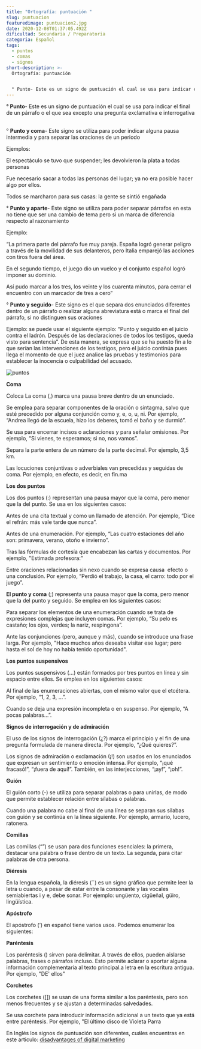```yaml
---
title: "Ortografía: puntuación "
slug: puntuacion
featuredimage: puntuacion2.jpg
date: 2020-12-08T01:37:05.492Z
dificultad: Secundaria / Preparatoria
categoria: Español
tags:
  - puntos
  - comas
  - signos
short-description: >-
  Ortografía: puntuación 


  ° Punto- Este es un signo de puntuación el cual se usa para indicar el final de un párrafo o el que sea excepto una pregunta exclamativa e interrogativa
---
```

**° Punto**- Este es un signo de puntuación el cual se usa para indicar el final de un párrafo o el que sea excepto una pregunta exclamativa e interrogativa  

° **Punto y coma**- Este signo se utiliza para poder indicar alguna pausa intermedia y para separar las oraciones de un periodo

Ejemplos:

El espectáculo se tuvo que suspender; les devolvieron la plata a todas personas 

Fue necesario sacar a todas las personas del lugar; ya no era posible hacer algo por ellos.

Todos se marcharon para sus casas: la gente se sintió engañada

° **Punto y aparte**- Este signo se utiliza para poder separar párrafos en esta no tiene que ser una cambio de tema pero si un marca de diferencia respecto al razonamiento 

Ejemplo:

“La primera parte del párrafo fue muy pareja. España logró generar peligro a través de la movilidad de sus delanteros, pero Italia emparejó las acciones con tiros fuera del área.

En el segundo tiempo, el juego dio un vuelco y el conjunto español logró imponer su dominio.

Así pudo marcar a los tres, los veinte y los cuarenta minutos, para cerrar el encuentro con un marcador de tres a cero” 

° **Punto y seguido**- Este signo es el que separa dos enunciados diferentes dentro de un párrafo o realizar alguna abreviatura está o marca el final del párrafo, si no distinguen sus oraciones  

Ejemplo: se puede usar el siguiente ejemplo: “Punto y seguido en el juicio contra el ladrón. Después de las declaraciones de todos los testigos, queda visto para sentencia”. De esta manera, se expresa que se ha puesto fin a lo que serían las intervenciones de los testigos, pero el juicio continúa pues llega el momento de que el juez analice las pruebas y testimonios para establecer la inocencia o culpabilidad del acusado.

![puntos](/assets/puntuacion2.jpg "puntos")

**Coma**

Coloca La coma (,) marca una pausa breve dentro de un enunciado.

Se emplea para separar componentes de la oración o sintagma, salvo que esté precedido por alguna conjunción como y, e, o, u, ni. Por ejemplo, “Andrea llegó de la escuela, hizo los deberes, tomó el baño y se durmió”.

Se usa para encerrar incisos o aclaraciones y para señalar omisiones. Por ejemplo, “Si vienes, te esperamos; si no, nos vamos”.

Separa la parte entera de un número de la parte decimal. Por ejemplo, 3,5 km.

Las locuciones conjuntivas o adverbiales van precedidas y seguidas de coma. Por ejemplo, en efecto, es decir, en fin.ma

**Los dos puntos** 

Los dos puntos (:) representan una pausa mayor que la coma, pero menor que la del punto. Se usa en los siguientes casos:

Antes de una cita textual y como un llamado de atención. Por ejemplo, “Dice el refrán: más vale tarde que nunca”.

Antes de una enumeración. Por ejemplo, “Las cuatro estaciones del año son: primavera, verano, otoño e invierno”.

Tras las fórmulas de cortesía que encabezan las cartas y documentos. Por ejemplo, "Estimada profesora:"

Entre oraciones relacionadas sin nexo cuando se expresa causa  efecto o una conclusión. Por ejemplo, “Perdió el trabajo, la casa, el carro: todo por el juego”.

**El punto y coma** (;) representa una pausa mayor que la coma, pero menor que la del punto y seguido. Se emplea en los siguientes casos:

Para separar los elementos de una enumeración cuando se trata de expresiones complejas que incluyen comas. Por ejemplo, “Su pelo es castaño; los ojos, verdes; la nariz, respingona”.

Ante las conjunciones (pero, aunque y más), cuando se introduce una frase larga. Por ejemplo, "Hace muchos años deseaba visitar ese lugar; pero hasta el sol de hoy no había tenido oportunidad".

**Los puntos suspensivos** 

Los puntos suspensivos (…) están formados por tres puntos en línea y sin espacio entre ellos. Se emplea en los siguientes casos:

Al final de las enumeraciones abiertas, con el mismo valor que el etcétera. Por ejemplo, “1, 2, 3, …”.

Cuando se deja una expresión incompleta o en suspenso. Por ejemplo, “A pocas palabras…”.

**Signos de interrogación y de admiración**

El uso de los signos de interrogación (¿?) marca el principio y el fin de una pregunta formulada de manera directa. Por ejemplo, “¿Qué quieres?”.

Los signos de admiración o exclamación (¡!) son usados en los enunciados que expresan un sentimiento o emoción intensa. Por ejemplo, “¡qué fracasó!”, “¡fuera de aquí!”. También, en las interjecciones, “¡ay!”, “¡oh!”.

**Guión**

El guión corto (-) se utiliza para separar palabras o para unirlas, de modo que permite establecer relación entre sílabas o palabras.

Cuando una palabra no cabe al final de una línea se separan sus sílabas con guión y se continúa en la línea siguiente. Por ejemplo, armario, lucero, ratonera.

**Comillas** 

Las comillas (“”) se usan para dos funciones esenciales: la primera, destacar una palabra o frase dentro de un texto. La segunda, para citar palabras de otra persona.

**Diéresis**

En la lengua española, la diéresis (¨) es un signo gráfico que permite leer la letra u cuando, a pesar de estar entre la consonante y las vocales semiabiertas i y e, debe sonar. Por ejemplo: ungüento, cigüeñal, güiro, lingüística.

**Apóstrofo**

El apóstrofo (ʼ) en español tiene varios usos. Podemos enumerar los siguientes:

**Paréntesis**

Los paréntesis () sirven para delimitar. A través de ellos, pueden aislarse palabras, frases o párrafos incluso. Esto permite aclarar o aportar alguna información complementaria al texto principal.a letra en la escritura antigua. Por ejemplo, "DE' ellos"

**Corchetes**

Los corchetes (\[]) se usan de una forma similar a los paréntesis, pero son menos frecuentes y se ajustan a determinadas salvedades.

Se usa corchete para introducir información adicional a un texto que ya está entre paréntesis. Por ejemplo, "El último disco de Violeta Parra

En Inglés los signos de puntuación son diferentes, cuáles encuentras en este articulo: [disadvantages of digital marketing](https://suggestionsforyou.com/how-to-make-a-living-as-a-freelance-digital-marketer/)